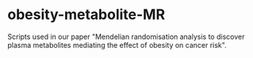 # obesity-metabolite-MR
Scripts used in our paper "Mendelian randomisation analysis to discover plasma metabolites mediating the effect of obesity on cancer risk".
